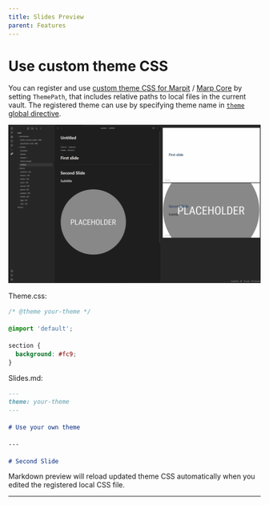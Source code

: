 ```yaml
---
title: Slides Preview
parent: Features
---
```


# Use custom theme CSS

You can register and use [custom theme CSS for Marpit](https://marpit.marp.app/theme-css) / [Marp Core](https://github.com/marp-team/marp-core/tree/main/themes#readme) by setting `ThemePath`, that includes relative paths to local files in the current vault.
The registered theme can use by specifying theme name in [`theme` global directive](https://marpit.marp.app/directives?id=theme).

![Theme](pictures/Theme.gif)

Theme.css:

```css
/* @theme your-theme */

@import 'default';

section {
  background: #fc9;
}
```

Slides.md:

```markdown
---
theme: your-theme
---

# Use your own theme

---

# Second Slide
```

Markdown preview will reload updated theme CSS automatically when you edited the registered local CSS file.

---
